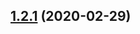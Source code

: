 ## [1.2.1](https://github.com/heavenshell/ts-react-boilerplate/compare/v1.2.0...v1.2.1) (2020-02-29)



